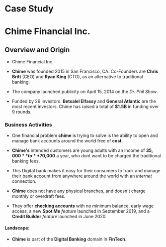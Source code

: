# Case Study 
# Chime Financial Inc.


## Overview and Origin

* Chime Financial Inc. 

* **Chime** was founded 2015 in San Francisco, CA. Co-Founders are **Chris Britt** (CEO) and **Ryan King** (CTO), as an alternative to traditional banking.

* The company launched publicity on April 15, 2014 on the *Dr. Phil Show*.

* Funded by 26 investors. **Betsalel Elfassy** and **General Atlantic** are the most recent investors. Chime has raised a total of **$1.5B** in funding over 9 rounds.

### Business Activities

* One financial problem **chime** is trying to solve is the ability to open and manage bank accounts around the world free of **cost**.

* **Chime's** intended customers are young adults with an income of **$35,000** to **$70,000** a year, who dont want to be charged the traditional banking fees.

* This Digital bank makes it easy for their consumers to track and manage their bank account from anywhere around the world with an *internet* connection.

* **Chime** does not have any physical branches, and doesn't charge monthly or overdraft fees.

* They offer **checking accounts** with no minimum balance, early wage access, a new **Spot Me** *feature* launched in September 2019, and a **Credit Builder** *feature* launched in June 2020.

#### Landscape:

* **Chime** is part of the **Digital Banking** domain in **FinTech**.
